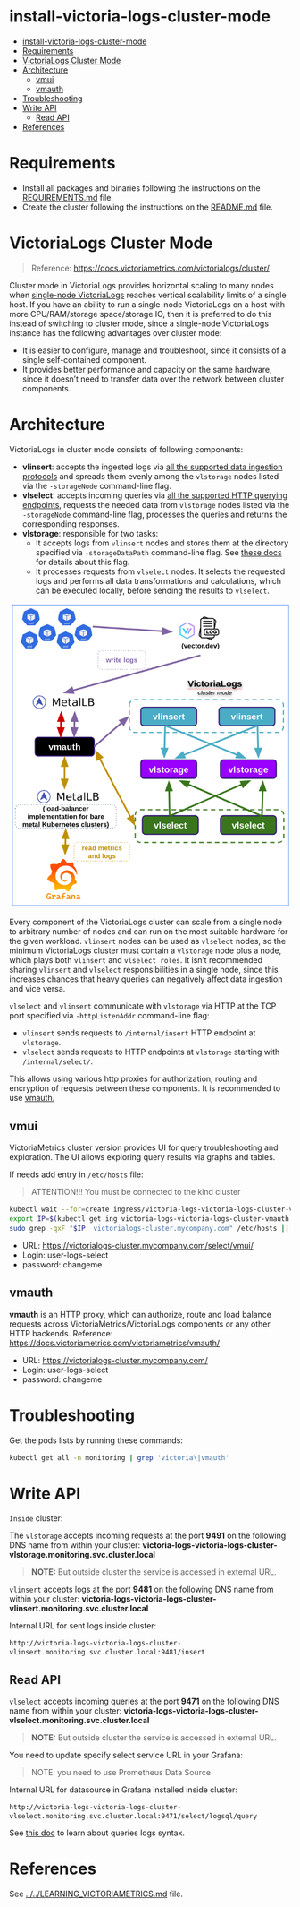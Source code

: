# install-victoria-logs-cluster-mode

<!-- TOC -->

- [install-victoria-logs-cluster-mode](#install-victoria-logs-cluster-mode)
- [Requirements](#requirements)
- [VictoriaLogs Cluster Mode](#victorialogs-cluster-mode)
- [Architecture](#architecture)
  - [vmui](#vmui)
  - [vmauth](#vmauth)
- [Troubleshooting](#troubleshooting)
- [Write API](#write-api)
  - [Read API](#read-api)
- [References](#references)

<!-- TOC -->

# Requirements

- Install all packages and binaries following the instructions on the [REQUIREMENTS.md](../../REQUIREMENTS.md) file.
- Create the cluster following the instructions on the [README.md](../../README.md#create-the-cluster-and-deploy-applications) file.

# VictoriaLogs Cluster Mode

> Reference: https://docs.victoriametrics.com/victorialogs/cluster/

Cluster mode in VictoriaLogs provides horizontal scaling to many nodes when [single-node VictoriaLogs](https://docs.victoriametrics.com/victorialogs/) reaches vertical scalability limits of a single host. If you have an ability to run a single-node VictoriaLogs on a host with more CPU/RAM/storage space/storage IO, then it is preferred to do this instead of switching to cluster mode, since a single-node VictoriaLogs instance has the following advantages over cluster mode:

- It is easier to configure, manage and troubleshoot, since it consists of a single self-contained component.
- It provides better performance and capacity on the same hardware, since it doesn’t need to transfer data over the network between cluster components.

# Architecture

VictoriaLogs in cluster mode consists of following components:

- **vlinsert**: accepts the ingested logs via [all the supported data ingestion protocols](https://docs.victoriametrics.com/victorialogs/data-ingestion/) and spreads them evenly among the ``vlstorage`` nodes listed via the ``-storageNode`` command-line flag.
- **vlselect**: accepts incoming queries via [all the supported HTTP querying endpoints](https://docs.victoriametrics.com/victorialogs/querying/), requests the needed data from ``vlstorage`` nodes listed via the ``-storageNode`` command-line flag, processes the queries and returns the corresponding responses.
- **vlstorage**: responsible for two tasks:
  - It accepts logs from ``vlinsert`` nodes and stores them at the directory specified via ``-storageDataPath`` command-line flag. See [these docs](https://docs.victoriametrics.com/victorialogs/#storage) for details about this flag.
  - It processes requests from ``vlselect`` nodes. It selects the requested logs and performs all data transformations and calculations, which can be executed locally, before sending the results to ``vlselect``.

![vl-cluster-mode](../../images/vl-cluster-mode2.png)

Every component of the VictoriaLogs cluster can scale from a single node to arbitrary number of nodes and can run on the most suitable hardware for the given workload. ``vlinsert`` nodes can be used as ``vlselect`` nodes, so the minimum VictoriaLogs cluster must contain a ``vlstorage`` node plus a node, which plays both ``vlinsert`` and ``vlselect roles``. It isn’t recommended sharing ``vlinsert`` and ``vlselect`` responsibilities in a single node, since this increases chances that heavy queries can negatively affect data ingestion and vice versa.

``vlselect`` and ``vlinsert`` communicate with ``vlstorage`` via HTTP at the TCP port specified via ``-httpListenAddr`` command-line flag:

- ``vlinsert`` sends requests to ``/internal/insert`` HTTP endpoint at ``vlstorage``.
- ``vlselect`` sends requests to HTTP endpoints at ``vlstorage`` starting with ``/internal/select/``.

This allows using various http proxies for authorization, routing and encryption of requests between these components. It is recommended to use [vmauth.](https://docs.victoriametrics.com/victoriametrics/vmauth/)

## vmui

VictoriaMetrics cluster version provides UI for query troubleshooting and exploration. The UI allows exploring query results via graphs and tables.

If needs add entry in ``/etc/hosts`` file:

> ATTENTION!!! You must be connected to the kind cluster

```bash
kubectl wait --for=create ingress/victoria-logs-victoria-logs-cluster-vmauth --timeout=900s -n monitoring
export IP=$(kubectl get ing victoria-logs-victoria-logs-cluster-vmauth -n monitoring -o json | jq -r .status.loadBalancer.ingress[].ip)
sudo grep -qxF "$IP  victorialogs-cluster.mycompany.com" /etc/hosts || sudo sh -c "echo '$IP  victorialogs-cluster.mycompany.com' >> /etc/hosts"
```

- URL: https://victorialogs-cluster.mycompany.com/select/vmui/
- Login: user-logs-select
- password: changeme

## vmauth

**vmauth** is an HTTP proxy, which can authorize, route and load balance requests across VictoriaMetrics/VictoriaLogs components or any other HTTP backends.
Reference: https://docs.victoriametrics.com/victoriametrics/vmauth/

- URL: https://victorialogs-cluster.mycompany.com/
- Login: user-logs-select
- password: changeme

# Troubleshooting

Get the pods lists by running these commands:

```bash
kubectl get all -n monitoring | grep 'victoria\|vmauth'
```

# Write API

``Inside`` cluster:

The ``vlstorage`` accepts incoming requests at the port **9491** on the following DNS name from within your cluster: **victoria-logs-victoria-logs-cluster-vlstorage.monitoring.svc.cluster.local**

> **NOTE:** But outside cluster the service is accessed in external URL.

``vlinsert`` accepts logs at the port **9481** on the following DNS name from within your cluster: **victoria-logs-victoria-logs-cluster-vlinsert.monitoring.svc.cluster.local**

Internal URL for sent logs inside cluster:

```
http://victoria-logs-victoria-logs-cluster-vlinsert.monitoring.svc.cluster.local:9481/insert
```

## Read API

``vlselect`` accepts incoming queries at the port **9471** on the following DNS name from within your cluster: **victoria-logs-victoria-logs-cluster-vlselect.monitoring.svc.cluster.local**

> **NOTE:** But outside cluster the service is accessed in external URL.

You need to update specify select service URL in your Grafana:

> NOTE: you need to use Prometheus Data Source

Internal URL for datasource in Grafana installed inside cluster:

```
http://victoria-logs-victoria-logs-cluster-vlselect.monitoring.svc.cluster.local:9471/select/logsql/query
```

See [this doc](https://docs.victoriametrics.com/victorialogs/querying/) to learn about queries logs syntax.

# References

See [../../LEARNING_VICTORIAMETRICS.md](../../LEARNING_VICTORIAMETRICS.md) file.
